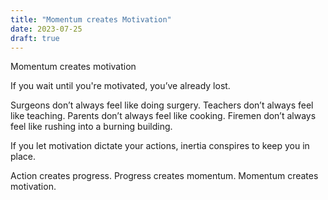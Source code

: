 ```yaml
---
title: "Momentum creates Motivation"
date: 2023-07-25
draft: true
---
```

Momentum creates motivation

If you wait until you're motivated, you’ve already lost.

Surgeons don’t always feel like doing surgery. Teachers don’t always feel like teaching. Parents don’t always feel like cooking. Firemen don’t always feel like rushing into a burning building.



If you let motivation dictate your actions, inertia conspires to keep you in place.

Action creates progress. Progress creates momentum. Momentum creates motivation.

